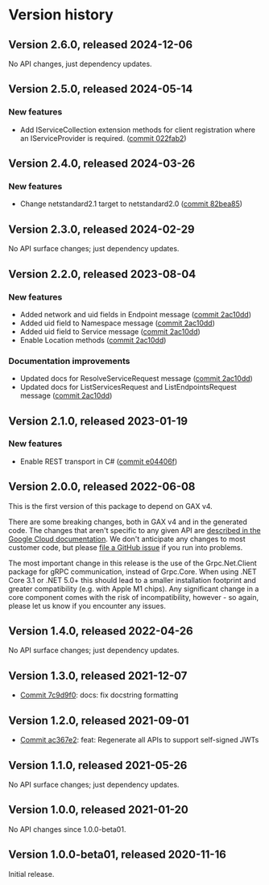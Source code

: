 # Version history

## Version 2.6.0, released 2024-12-06

No API changes, just dependency updates.
## Version 2.5.0, released 2024-05-14

### New features

- Add IServiceCollection extension methods for client registration where an IServiceProvider is required. ([commit 022fab2](https://github.com/googleapis/google-cloud-dotnet/commit/022fab203f28fb9c608972af7f8b83f571ae5694))

## Version 2.4.0, released 2024-03-26

### New features

- Change netstandard2.1 target to netstandard2.0 ([commit 82bea85](https://github.com/googleapis/google-cloud-dotnet/commit/82bea850661975b9750ac30753528cc9d2e05240))

## Version 2.3.0, released 2024-02-29

No API surface changes; just dependency updates.

## Version 2.2.0, released 2023-08-04

### New features

- Added network and uid fields in Endpoint message ([commit 2ac10dd](https://github.com/googleapis/google-cloud-dotnet/commit/2ac10dd0784cc229899d7b135c5f10ccd249c501))
- Added uid field to Namespace message ([commit 2ac10dd](https://github.com/googleapis/google-cloud-dotnet/commit/2ac10dd0784cc229899d7b135c5f10ccd249c501))
- Added uid field to Service message ([commit 2ac10dd](https://github.com/googleapis/google-cloud-dotnet/commit/2ac10dd0784cc229899d7b135c5f10ccd249c501))
- Enable Location methods ([commit 2ac10dd](https://github.com/googleapis/google-cloud-dotnet/commit/2ac10dd0784cc229899d7b135c5f10ccd249c501))

### Documentation improvements

- Updated docs for ResolveServiceRequest message ([commit 2ac10dd](https://github.com/googleapis/google-cloud-dotnet/commit/2ac10dd0784cc229899d7b135c5f10ccd249c501))
- Updated docs for ListServicesRequest and ListEndpointsRequest message ([commit 2ac10dd](https://github.com/googleapis/google-cloud-dotnet/commit/2ac10dd0784cc229899d7b135c5f10ccd249c501))

## Version 2.1.0, released 2023-01-19

### New features

- Enable REST transport in C# ([commit e04406f](https://github.com/googleapis/google-cloud-dotnet/commit/e04406fbc8700134ab6955e5244a5f2924a16a0a))

## Version 2.0.0, released 2022-06-08

This is the first version of this package to depend on GAX v4.

There are some breaking changes, both in GAX v4 and in the generated
code. The changes that aren't specific to any given API are [described in the Google Cloud
documentation](https://cloud.google.com/dotnet/docs/reference/help/breaking-gax4).
We don't anticipate any changes to most customer code, but please [file a
GitHub issue](https://github.com/googleapis/google-cloud-dotnet/issues/new/choose)
if you run into problems.

The most important change in this release is the use of the Grpc.Net.Client package
for gRPC communication, instead of Grpc.Core. When using .NET Core 3.1 or .NET 5.0+
this should lead to a smaller installation footprint and greater compatibility (e.g.
with Apple M1 chips). Any significant change in a core component comes with the risk
of incompatibility, however - so again, please let us know if you encounter any
issues.


## Version 1.4.0, released 2022-04-26

No API surface changes; just dependency updates.

## Version 1.3.0, released 2021-12-07

- [Commit 7c9d9f0](https://github.com/googleapis/google-cloud-dotnet/commit/7c9d9f0): docs: fix docstring formatting
## Version 1.2.0, released 2021-09-01

- [Commit ac367e2](https://github.com/googleapis/google-cloud-dotnet/commit/ac367e2): feat: Regenerate all APIs to support self-signed JWTs

## Version 1.1.0, released 2021-05-26

No API surface changes; just dependency updates.

## Version 1.0.0, released 2021-01-20

No API changes since 1.0.0-beta01.

## Version 1.0.0-beta01, released 2020-11-16

Initial release.
